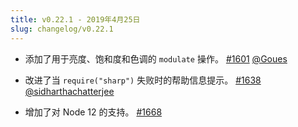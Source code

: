 ```yaml
---
title: v0.22.1 - 2019年4月25日
slug: changelog/v0.22.1
---
```


* 添加了用于亮度、饱和度和色调的 `modulate` 操作。
  [#1601](https://github.com/lovell/sharp/pull/1601)
  [@Goues](https://github.com/Goues)

* 改进了当 `require("sharp")` 失败时的帮助信息提示。
  [#1638](https://github.com/lovell/sharp/pull/1638)
  [@sidharthachatterjee](https://github.com/sidharthachatterjee)

* 增加了对 Node 12 的支持。
  [#1668](https://github.com/lovell/sharp/issues/1668)